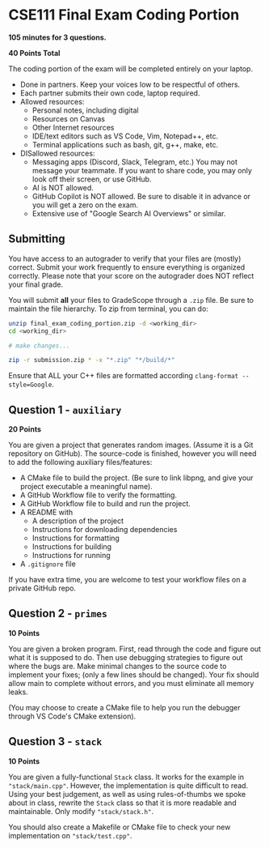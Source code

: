 # CSE111 Final Exam Coding Portion

**105 minutes for 3 questions.**

**40 Points Total**

The coding portion of the exam will be completed entirely on your laptop.

* Done in partners. Keep your voices low to be respectful of others.
* Each partner submits their own code, laptop required.
* Allowed resources:
    * Personal notes, including digital
    * Resources on Canvas
    * Other Internet resources
    * IDE/text editors such as VS Code, Vim, Notepad++, etc.
    * Terminal applications such as bash, git, g++, make, etc.
* DISallowed resources:
    * Messaging apps (Discord, Slack, Telegram, etc.) You may not message your teammate. If you want to share code, you may only look off their screen, or use GitHub.
    * AI is NOT allowed.
    * GitHub Copilot is NOT allowed. Be sure to disable it in advance or you will get a zero on the exam.
    * Extensive use of "Google Search AI Overviews" or similar.

## Submitting

You have access to an autograder to verify that your files are (mostly) correct. Submit your work frequently to ensure everything is organized correctly. Please note that your score on the autograder does NOT reflect your final grade.

You will submit **all** your files to GradeScope through a `.zip` file. Be sure to maintain the file hierarchy. To zip from terminal, you can do:

```bash
unzip final_exam_coding_portion.zip -d <working_dir>
cd <working_dir>

# make changes...

zip -r submission.zip * -x "*.zip" "*/build/*"
```

Ensure that ALL your C++ files are formatted according `clang-format --style=Google`.

## Question 1 - `auxiliary`

**20 Points**

You are given a project that generates random images. (Assume it is a Git repository on GitHub). The source-code is finished, however you will need to add the following auxiliary files/features:

* A CMake file to build the project. (Be sure to link libpng, and give your project executable a meaningful name).
* A GitHub Workflow file to verify the formatting.
* A GitHub Workflow file to build and run the project.
* A README with
    * A description of the project
    * Instructions for downloading dependencies
    * Instructions for formatting
    * Instructions for building
    * Instructions for running
* A `.gitignore` file

If you have extra time, you are welcome to test your workflow files on a private GitHub repo.

## Question 2 - `primes`

**10 Points**

You are given a broken program. First, read through the code and figure out what it is supposed to do. Then use debugging strategies to figure out where the bugs are. Make minimal changes to the source code to implement your fixes; (only a few lines should be changed). Your fix should allow main to complete without errors, and you must eliminate all memory leaks.

(You may choose to create a CMake file to help you run the debugger through VS Code's CMake extension).

## Question 3 - `stack`

**10 Points**

You are given a fully-functional `Stack` class. It works for the example in `"stack/main.cpp"`. However, the implementation is quite difficult to read. Using your best judgement, as well as using rules-of-thumbs we spoke about in class, rewrite the `Stack` class so that it is more readable and maintainable. Only modify `"stack/stack.h"`.

You should also create a Makefile or CMake file to check your new implementation on `"stack/test.cpp"`.
